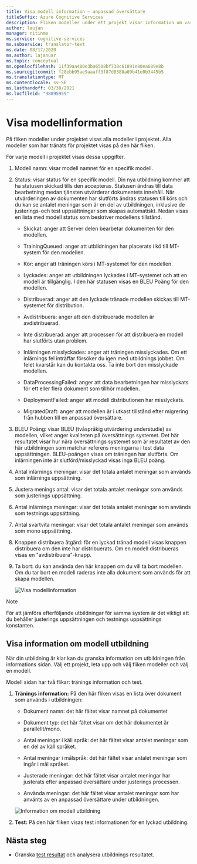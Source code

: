 ```yaml
---
title: Visa modell information – anpassad översättare
titleSuffix: Azure Cognitive Services
description: Fliken modeller under ett projekt visar information om varje modell, till exempel modell namn, modell status, BLEU poäng, utbildning, justering, antal test meningar.
author: laujan
manager: nitinme
ms.service: cognitive-services
ms.subservice: translator-text
ms.date: 08/17/2020
ms.author: lajanuar
ms.topic: conceptual
ms.openlocfilehash: 11f39aa480e3ba6508bf730c61891e80ea689e8b
ms.sourcegitcommit: f28ebb95ae9aaaff3f87d8388a09b41e0b3445b5
ms.translationtype: MT
ms.contentlocale: sv-SE
ms.lasthandoff: 03/30/2021
ms.locfileid: "98895959"
---
```

# <a name="view-model-details"></a>Visa modellinformation

På fliken modeller under projektet visas alla modeller i projektet. Alla modeller som har tränats för projektet visas på den här fliken.

För varje modell i projektet visas dessa uppgifter.

1. Modell namn: visar modell namnet för en specifik modell.

2. Status: visar status för en specifik modell. Din nya utbildning kommer att ha statusen skickad tills den accepteras. Statusen ändras till data bearbetning medan tjänsten utvärderar dokumentets innehåll. När utvärderingen av dokumenten har slutförts ändras statusen till körs och du kan se antalet meningar som är en del av utbildningen, inklusive de justerings-och test uppsättningar som skapas automatiskt. Nedan visas en lista med modell status som beskriver modellens tillstånd.

    - Skickat: anger att Server delen bearbetar dokumenten för den modellen.

    - TrainingQueued: anger att utbildningen har placerats i kö till MT-system för den modellen.

    - Kör: anger att träningen körs i MT-systemet för den modellen.

    - Lyckades: anger att utbildningen lyckades i MT-systemet och att en modell är tillgänglig. I den här statusen visas en BLEU Poäng för den modellen.

    - Distribuerad: anger att den lyckade tränade modellen skickas till MT-systemet för distribution.

    - Avdistribuera: anger att den distribuerade modellen är avdistribuerad.

    - Inte distribuerad: anger att processen för att distribuera en modell har slutförts utan problem.

    - Inlärningen misslyckades: anger att träningen misslyckades. Om ett inlärnings fel inträffar försöker du igen med utbildnings jobbet. Om felet kvarstår kan du kontakta oss. Ta inte bort den misslyckade modellen.

    - DataProcessingFailed: anger att data bearbetningen har misslyckats för ett eller flera dokument som tillhör modellen.

    - DeploymentFailed: anger att modell distributionen har misslyckats.

    - MigratedDraft: anger att modellen är i utkast tillstånd efter migrering från hubben till en anpassad översättare.

3. BLEU Poäng: visar BLEU (tvåspråkig utvärdering understudie) av modellen, vilket anger kvaliteten på översättnings systemet. Det här resultatet visar hur nära översättnings systemet som är resultatet av den här utbildningen som matchar referens meningarna i test data uppsättningen. BLEU-poängen visas om träningen har slutförts. Om inlärningen inte är slutförd/misslyckad visas inga BLEU poäng.

4. Antal inlärnings meningar: visar det totala antalet meningar som används som inlärnings uppsättning.

5. Justera menings antal: visar det totala antalet meningar som används som justerings uppsättning.

6.  Antal inlärnings meningar: visar det totala antalet meningar som används som testnings uppsättning.

7.  Antal svartvita meningar: visar det totala antalet meningar som används som mono uppsättning.

8.  Knappen distribuera åtgärd: för en lyckad tränad modell visas knappen distribuera om den inte har distribuerats. Om en modell distribueras visas en "avdistribuera"-knapp.

9. Ta bort: du kan använda den här knappen om du vill ta bort modellen. Om du tar bort en modell raderas inte alla dokument som används för att skapa modellen.

    ![Visa modellinformation](media/how-to/how-to-view-model-details.png)

>[!Note]
>För att jämföra efterföljande utbildningar för samma system är det viktigt att du behåller justerings uppsättningen och testnings uppsättnings konstanten.

## <a name="view-model-training-details"></a>Visa information om modell utbildning

När din utbildning är klar kan du granska information om utbildningen från informations sidan. Välj ett projekt, leta upp och välj fliken modeller och välj en modell.

Modell sidan har två flikar: tränings information och test.

1.  **Tränings information:** På den här fliken visas en lista över dokument som används i utbildningen:

    -  Dokument namn: det här fältet visar namnet på dokumentet

    -  Dokument typ: det här fältet visar om det här dokumentet är parallellt/mono.

    -  Antal meningar i käll språk: det här fältet visar antalet meningar som en del av käll språket.

    -  Antal meningar i målspråk: det här fältet visar antalet meningar som ingår i mål språket.

    -  Justerade meningar: det här fältet visar antalet meningar har justerats efter anpassad översättare under justerings processen.

    -  Använda meningar: det här fältet visar antalet meningar som har använts av en anpassad översättare under utbildningen.

    ![Information om modell utbildning](media/how-to/how-to-model-training-details.png)

2.  **Test:** På den här fliken visas test informationen för en lyckad utbildning.

## <a name="next-steps"></a>Nästa steg

- Granska [test resultat](how-to-view-system-test-results.md) och analysera utbildnings resultatet.
